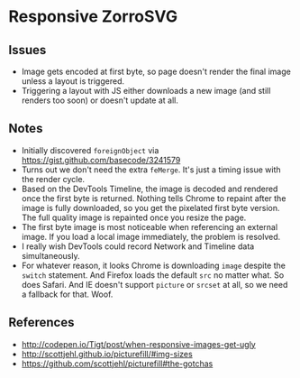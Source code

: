 # Responsive ZorroSVG

## Issues

- Image gets encoded at first byte, so page doesn't render the final image unless a layout is triggered.
- Triggering a layout with JS either downloads a new image (and still renders too soon) or doesn't update at all.

## Notes

- Initially discovered `foreignObject` via https://gist.github.com/basecode/3241579
- Turns out we don't need the extra `feMerge`. It's just a timing issue with the render cycle.
- Based on the DevTools Timeline, the image is decoded and rendered once the first byte is returned. Nothing tells Chrome to repaint after the image is fully downloaded, so you get the pixelated first byte version. The full quality image is repainted once you resize the page.
- The first byte image is most noticeable when referencing an external image. If you load a local image immediately, the problem is resolved.
- I really wish DevTools could record Network and Timeline data simultaneously.
- For whatever reason, it looks Chrome is downloading `image` despite the `switch` statement. And Firefox loads the default `src` no matter what. So does Safari. And IE doesn't support `picture` or `srcset` at all, so we need a fallback for that. Woof.

## References

- http://codepen.io/Tigt/post/when-responsive-images-get-ugly
- http://scottjehl.github.io/picturefill/#img-sizes
- https://github.com/scottjehl/picturefill#the-gotchas
